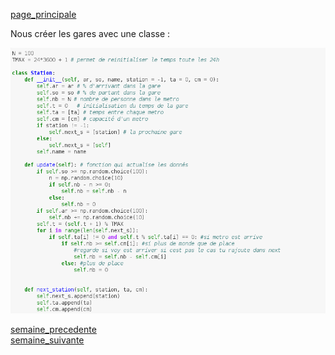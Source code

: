 [page_principale](https://are00dynamic-2018.github.io/RATP_Project/)  

Nous créer les gares avec une classe :  


![capture d'écran](../image/capture_class.png)


[semaine_precedente](https://are00dynamic-2018.github.io/RATP_Project/sous_partie/semaine1)         
[semaine_suivante](https://are00dynamic-2018.github.io/RATP_Project/sous_partie/semaine3)

